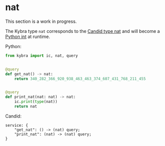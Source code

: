 # nat

This section is a work in progress.

The Kybra type `nat` corresponds to the [Candid type nat](https://internetcomputer.org/docs/current/references/candid-ref#type-nat) and will become a [Python int](https://docs.python.org/3/library/functions.html#int) at runtime.

Python:

```python
from kybra import ic, nat, query


@query
def get_nat() -> nat:
    return 340_282_366_920_938_463_463_374_607_431_768_211_455


@query
def print_nat(nat: nat) -> nat:
    ic.print(type(nat))
    return nat
```

Candid:

```
service: {
    "get_nat": () -> (nat) query;
    "print_nat": (nat) -> (nat) query;
}
```
